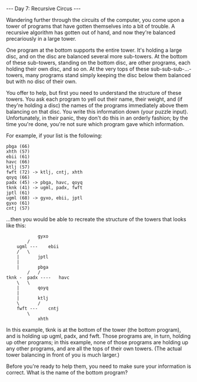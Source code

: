 --- Day 7: Recursive Circus ---

Wandering further through the circuits of the computer, you come upon a tower of programs that have gotten themselves into a bit of trouble. A recursive algorithm has gotten out of hand, and now they're balanced precariously in a large tower.

One program at the bottom supports the entire tower. It's holding a large disc, and on the disc are balanced several more sub-towers. At the bottom of these sub-towers, standing on the bottom disc, are other programs, each holding their own disc, and so on. At the very tops of these sub-sub-sub-...-towers, many programs stand simply keeping the disc below them balanced but with no disc of their own.

You offer to help, but first you need to understand the structure of these towers. You ask each program to yell out their name, their weight, and (if they're holding a disc) the names of the programs immediately above them balancing on that disc. You write this information down (your puzzle input). Unfortunately, in their panic, they don't do this in an orderly fashion; by the time you're done, you're not sure which program gave which information.

For example, if your list is the following:

	pbga (66)
	xhth (57)
	ebii (61)
	havc (66)
	ktlj (57)
	fwft (72) -> ktlj, cntj, xhth
	qoyq (66)
	padx (45) -> pbga, havc, qoyq
	tknk (41) -> ugml, padx, fwft
	jptl (61)
	ugml (68) -> gyxo, ebii, jptl
	gyxo (61)
	cntj (57)

...then you would be able to recreate the structure of the towers that looks like this:

				gyxo
			/     
		ugml ---	ebii
		/	\     
		|		jptl
		|        
		|		pbga
    		/	/
	tknk -	padx ----	havc
		\	\
		|		qoyq
		|             
		|		ktlj
		\       /     
		fwft ---	cntj
			\     
				xhth


In this example, tknk is at the bottom of the tower (the bottom program), and is holding up ugml, padx, and fwft. Those programs are, in turn, holding up other programs; in this example, none of those programs are holding up any other programs, and are all the tops of their own towers. (The actual tower balancing in front of you is much larger.)

Before you're ready to help them, you need to make sure your information is correct. What is the name of the bottom program?

